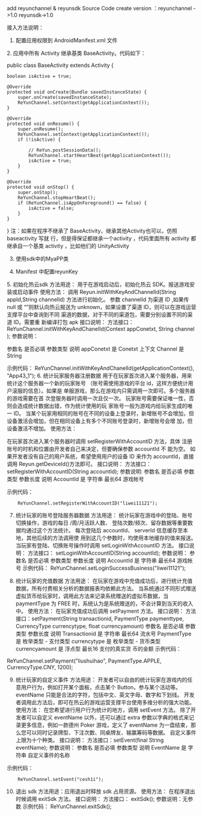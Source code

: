 add reyunchannel  & reyunsdk  Source Code
create version ：reyunchannel ->1.0  reyunsdk->1.0

接入方法说明：

1.	配置应用权限到 AndroidManifest.xml 文件
<uses-permission android:name="android.permission.INTERNET"/>
<uses-permission
android:name="android.permission.ACCESS_NETWORK_STATE"/>
<uses-permission
android:name="android.permission.READ_PHONE_STATE"/>
<uses-permission android:name="android.permission.READ_LOGS"/>
<uses-permission android:name="android.permission.GET_TASKS" />
2.	应用中所有 Activity 继承基类 BaseActivity。代码如下：

public class BaseActivity extends Activity {

	boolean isActive = true;

	@Override
	protected void onCreate(Bundle savedInstanceState) {
		super.onCreate(savedInstanceState);
		ReYunChannel.setContext(getApplicationContext());
	}

	@Override
	protected void onResume() {
		super.onResume();
		ReYunChannel.setContext(getApplicationContext());
		if (!isActive) {

			// ReYun.postSessionData();
			ReYunChannel.startHeartBeat(getApplicationContext());
			isActive = true;
		}
	}

	@Override
	protected void onStop() {
		super.onStop();
		ReYunChannel.stopHeartBeat();
		if (ReYunChannel.isAppOnForeground() == false) {
			isActive = false;
		}
	}

}
注：如果在程序不继承了 BaseActivity，继承其他Activity也可以，仿照baseactivity 写就
行，但是得保证都继承一个activity ，代码里面所有 activity 都继承自一个基类 activity
，比如他们的 UnityActivity	

3.	使用sdk中的MyaPP类

  <application
        android:name="com.reyun.Application.MyApp"
        android:allowBackup="true"
        android:icon="@drawable/ic_launcher"
        android:theme="@style/AppTheme" >

4.	Manifest 中配置reyunKey

<meta-data
            android:name="com.reyun.KEY"
            android:value="8283e21a7484c03ed3f3d61cc12e93ed" />
5.	 初始化热云sdk
方法用途：
 用于在游戏启动后，初始化热云 SDK。报送游戏安装或启动事件
使用方法：
 调用 Reyun.initWithKeyAndChannelId(String appId,String
channelId) 方法进行初始化。
 参数 channelId 为渠道 ID ,如果传 null 或 “”则默认向热云报送为
unknown，如果设置了渠道 ID，则可以在游戏运营支撑平台中查询到不同
渠道的数据，对于不同的渠道包，需要分别设置不同的渠道 ID。需要重
新编译打包 apk
接口说明：
方法接口： 
		ReYunChannel.initWithKeyAndChanelId(Context appConetxt, String channel );
参数说明：

参数名	是否必填	参数类型	说明
appConetxt	是	Conetxt	上下文
Channel	是	String	

示例代码：
		ReYunChannel.initWithKeyAndChanelId(getApplicationContext(), "App43_1");
6.	统计玩家服务器注册数据
 用于在玩家首次进入某个服务器，用来统计这个服务器一个新的玩家账号
（账号需使用游戏的平台 id，这样方便统计用户滚服的信息）。如果是
单服游戏，那么在游戏内只需调用一次即可。多个服务器的游戏需要在首
次登服务器时调用一次且仅一次。
 玩家账号需要保证唯一性，否则会造成统计数据出错，作为统计使用的玩
家账号一般为游戏内给玩家生成的唯一 ID。
 当某个玩家用相同的账号在不同的设备上登录时，新增账号不会增加，但
设备激活会增加，但在相同设备上有多个不同账号登录时，新增账号会增
加，但设备激活不增加。
使用方法：

 在玩家首次进入某个服务器时调用 setRegisterWithAccountID 方法，具体
注册账号的时机和位置由开发者自己来决定，但要确保参数 accountId 不
能为空。
 如果开发者没有自己的用户系统，希望使用用户的设备 ID 来作为
accountId，直接调用 Reyun.getDeviceId()方法即可。
接口说明：
	方法接口： setRegisterWithAccountID(String accountId);
参数说明:
参数名	是否必填	参数类型	参数长度	说明
AccountId	是	字符串	最长64	游戏帐号


示例代码：

		ReYunChannel.setRegisterWithAccountID("liwei11121"); 
7.	统计玩家的账号登陆服务器数据
方法用途：
 统计玩家在游戏中的登陆、账号切换操作，游戏的每日 /周/月活跃人数、
登陆次数/频次、留存数据等重要数据均通过这个方法统计。
 每次登陆后 accountId、 serverId 信息缓存至本地，其他后续的方法调用使
用到这几个参数时，均使用本地缓存的值来报送。
 当玩家有登陆、切换账号操作时调用 setLoginWithAccountID 方法。
接口说明：
	方法接口： setLoginWithAccountID(String accountId);
参数说明：
参数名	是否必填	参数类型	参数长度	说明
AccountId	是	字符串	最长64	游戏帐号
示例代码：
		ReYunChannel.setLoginSuccessBusiness("liwei11121");
	
8.	 统计玩家的充值数据
方法用途：
 在玩家在游戏中充值成功后，进行统计充值数据，所有付费相关分析的数据报表均依赖此方法。
 当系统通过不同形式赠送虚拟货币给玩家时，调用此方法来记录系统赠送的虚拟币数据，当 paymentType 为 FREE 时，系统认为是系统赠送的，不会计算到当天的收入中。
使用方法：
 在玩家充值成功后调用 setPayment 方法。
接口说明：
		方法接口：setPayment(String transactionid,
			PaymentType paymenttype, CurrencyType currencytype,
			float currencyamount)
参数名	是否必填	参数类型	参数长度	说明
Transactionid	是	字符串	最长64	流水号
PaymentType	是	枚举类型	-	支付类型
currencytype	是	枚举类型	-	货币类型
currencyamount	是	浮点型	最长16	支付的真实货
币的金额
示例代码：

ReYunChannel.setPayment("liushuihao", PaymentType.APPLE,
				CurrencyType.CNY, 1200);


9.	 统计玩家的自定义事件
方法用途：
 开发者可以自由的统计玩家在游戏内的任意用户行为，例如打开某个面板，点击某个 Button，参与某个活动等。
 eventName 只能是合法的字符，包括中文、英文字母、数字和下划线。
 开发者调用此方法后，即可在热云的游戏运营支撑平台使用多维分析的强大功能。
使用方法：
 在您希望进行用户行为统计的地方，调用 setEvent 方法。
 除了开发者可以自定义 eventName 以外，还可以通过 extra 参数以字典的格式来记录更多信息，例如一款德州 Poker 游戏，定义了 eventName 为一盘结束，那么您可以同时记录牌型、下注次数、同桌牌友、输赢筹码等数据。
 自定义事件上限为十个种类。
接口说明：
	方法接口：setEvent(final String eventName);
	参数说明：
参数名	是否必填	参数类型	说明
EventName	是	字符串	自定义事件的名称

示例代码：

		ReYunChannel.setEvent("cesh1i");
	
10.	  退出 sdk
方法用途：应用退出时释放 sdk 占用资源。
使用方法：
 在程序退出时候调用 exitSdk 方法。
接口说明：
	方法接口： exitSdk();
	参数说明：无参数
示例代码：
	ReYunChannel.exitSdk();

